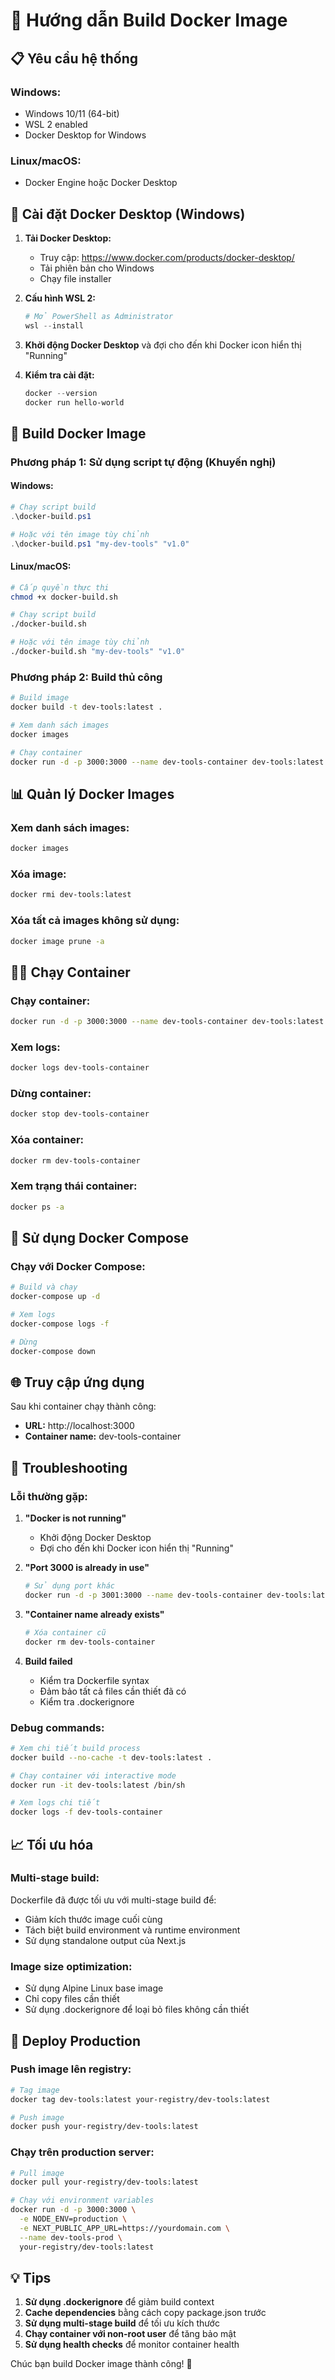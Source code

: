 # 🐳 Hướng dẫn Build Docker Image

## 📋 Yêu cầu hệ thống

### Windows:
- Windows 10/11 (64-bit)
- WSL 2 enabled
- Docker Desktop for Windows

### Linux/macOS:
- Docker Engine hoặc Docker Desktop

## 🔧 Cài đặt Docker Desktop (Windows)

1. **Tải Docker Desktop:**
   - Truy cập: https://www.docker.com/products/docker-desktop/
   - Tải phiên bản cho Windows
   - Chạy file installer

2. **Cấu hình WSL 2:**
   ```powershell
   # Mở PowerShell as Administrator
   wsl --install
   ```

3. **Khởi động Docker Desktop** và đợi cho đến khi Docker icon hiển thị "Running"

4. **Kiểm tra cài đặt:**
   ```powershell
   docker --version
   docker run hello-world
   ```

## 🚀 Build Docker Image

### Phương pháp 1: Sử dụng script tự động (Khuyến nghị)

#### Windows:
```powershell
# Chạy script build
.\docker-build.ps1

# Hoặc với tên image tùy chỉnh
.\docker-build.ps1 "my-dev-tools" "v1.0"
```

#### Linux/macOS:
```bash
# Cấp quyền thực thi
chmod +x docker-build.sh

# Chạy script build
./docker-build.sh

# Hoặc với tên image tùy chỉnh
./docker-build.sh "my-dev-tools" "v1.0"
```

### Phương pháp 2: Build thủ công

```bash
# Build image
docker build -t dev-tools:latest .

# Xem danh sách images
docker images

# Chạy container
docker run -d -p 3000:3000 --name dev-tools-container dev-tools:latest
```

## 📊 Quản lý Docker Images

### Xem danh sách images:
```bash
docker images
```

### Xóa image:
```bash
docker rmi dev-tools:latest
```

### Xóa tất cả images không sử dụng:
```bash
docker image prune -a
```

## 🏃‍♂️ Chạy Container

### Chạy container:
```bash
docker run -d -p 3000:3000 --name dev-tools-container dev-tools:latest
```

### Xem logs:
```bash
docker logs dev-tools-container
```

### Dừng container:
```bash
docker stop dev-tools-container
```

### Xóa container:
```bash
docker rm dev-tools-container
```

### Xem trạng thái container:
```bash
docker ps -a
```

## 🔧 Sử dụng Docker Compose

### Chạy với Docker Compose:
```bash
# Build và chạy
docker-compose up -d

# Xem logs
docker-compose logs -f

# Dừng
docker-compose down
```

## 🌐 Truy cập ứng dụng

Sau khi container chạy thành công:
- **URL:** http://localhost:3000
- **Container name:** dev-tools-container

## 🐛 Troubleshooting

### Lỗi thường gặp:

1. **"Docker is not running"**
   - Khởi động Docker Desktop
   - Đợi cho đến khi Docker icon hiển thị "Running"

2. **"Port 3000 is already in use"**
   ```bash
   # Sử dụng port khác
   docker run -d -p 3001:3000 --name dev-tools-container dev-tools:latest
   ```

3. **"Container name already exists"**
   ```bash
   # Xóa container cũ
   docker rm dev-tools-container
   ```

4. **Build failed**
   - Kiểm tra Dockerfile syntax
   - Đảm bảo tất cả files cần thiết đã có
   - Kiểm tra .dockerignore

### Debug commands:
```bash
# Xem chi tiết build process
docker build --no-cache -t dev-tools:latest .

# Chạy container với interactive mode
docker run -it dev-tools:latest /bin/sh

# Xem logs chi tiết
docker logs -f dev-tools-container
```

## 📈 Tối ưu hóa

### Multi-stage build:
Dockerfile đã được tối ưu với multi-stage build để:
- Giảm kích thước image cuối cùng
- Tách biệt build environment và runtime environment
- Sử dụng standalone output của Next.js

### Image size optimization:
- Sử dụng Alpine Linux base image
- Chỉ copy files cần thiết
- Sử dụng .dockerignore để loại bỏ files không cần thiết

## 🚀 Deploy Production

### Push image lên registry:
```bash
# Tag image
docker tag dev-tools:latest your-registry/dev-tools:latest

# Push image
docker push your-registry/dev-tools:latest
```

### Chạy trên production server:
```bash
# Pull image
docker pull your-registry/dev-tools:latest

# Chạy với environment variables
docker run -d -p 3000:3000 \
  -e NODE_ENV=production \
  -e NEXT_PUBLIC_APP_URL=https://yourdomain.com \
  --name dev-tools-prod \
  your-registry/dev-tools:latest
```

## 💡 Tips

1. **Sử dụng .dockerignore** để giảm build context
2. **Cache dependencies** bằng cách copy package.json trước
3. **Sử dụng multi-stage build** để tối ưu kích thước
4. **Chạy container với non-root user** để tăng bảo mật
5. **Sử dụng health checks** để monitor container health

Chúc bạn build Docker image thành công! 🎉
